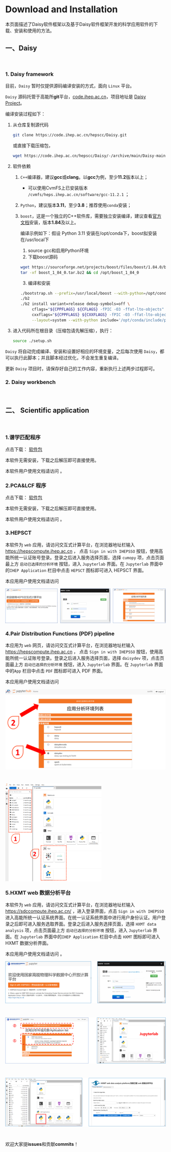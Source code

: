 # Download and Installation

本页面描述了Daisy软件框架以及基于Daisy软件框架开发的科学应用软件的下载、安装和使用的方法。

## 一、Daisy

&nbsp;

### 1. Daisy framework

目前，`Daisy` 暂时仅提供源码编译安装的方式，面向 `Linux` 平台。

`Daisy` 源码托管于高能所**git**平台，[code.ihep.ac.cn](https://code.ihep.ac.cn)，项目地址是 [Daisy Project](https://code.ihep.ac.cn/hepscc/Daisy)。

编译安装过程如下：

1. 从仓库复制源代码
   ```bash
   git clone https://code.ihep.ac.cn/hepscc/Daisy.git
   ```
   或直接下载压缩包，
   ```bash
   wget https://code.ihep.ac.cn/hepscc/Daisy/-/archive/main/Daisy-main.tar.gz
   ```

2. 软件依赖
   1. `C++`编译器，建议**gcc**或**clang**。以**gcc**为例，至少**11.2**版本以上；
      - 可以使用CvmFS上已安装版本 `/cvmfs/heps.ihep.ac.cn/software/gcc-11.2.1` ；
   2. `Python`，建议版本**3.11**，至少**3.8**；推荐使用`conda`安装；
   3. `boost`，这是一个独立的C++软件库，需要独立安装编译，建议查看[官方文档](https://www.boost.org/doc/libs/1_84_0/more/getting_started/unix-variants.html)安装，版本**1.84**及以上。

      编译示例如下：假设 Python 3.11 安装在/opt/conda下，boost拟安装在/usr/local下
      1. source gcc和启用Python环境
      2. 下载boost源码
      ```bash
      wget https://sourceforge.net/projects/boost/files/boost/1.84.0/boost_1_84_0.tar.bz2/download -O /opt/boost_1_84_0.tar.bz2
      tar -xf boost_1_84_0.tar.bz2 && cd /opt/boost_1_84_0
      ```
      3. 编译和安装
      ```bash
      ./bootstrap.sh --prefix=/usr/local/boost --with-python=/opt/conda/bin/python3.11
      ./b2
      ./b2 install variant=release debug-symbols=off \
           cflags="${CPPFLAGS} ${CFLAGS} -fPIC -O3 -ffat-lto-objects" \
           cxxflags="${CPPFLAGS} ${CXXFLAGS} -fPIC -O3 -ffat-lto-objects" \
           --layout=system --with-python include='/opt/conda/include/python3.11'
      ```


3. 进入代码所在根目录（压缩包请先解压缩），执行：
   ```bash
   source ./setup.sh
   ```

`Daisy` 将自动完成编译、安装和设置好相应的环境变量，之后每次使用 `Daisy`，都可以执行此脚本；并且脚本经过优化，不会发生重复编译。

更新 `Daisy` 项目时，请保存好自己的工作内容，重新执行上述两步过程即可。


### 2. Daisy workbench

&nbsp;



## 二、 Scientific application

&nbsp;

### 1.谱学匹配程序

点击下载： [软件包](https://docs.ihep.ac.cn/link/AA9C3A30188A4945F9BAE364E8541AA95C)

本软件无需安装，下载之后解压即可直接使用。

本软件用户使用文档请访问 [](../tutorial/XASmatch.md)。


### 2.PCA&LCF 程序

点击下载： [软件包](https://docs.ihep.ac.cn/link/AAF9A02D2FDEF64AED9BB07E00D1414ED4)

本软件无需安装，下载之后解压即可直接使用。

本软件用户使用文档请访问 [](../tutorial/XASpcalcf.md)。


### 3.HEPSCT

本软件为 `web` 应用，请访问交互式计算平台，在浏览器地址栏输入 https://hepscompute.ihep.ac.cn ， 点击 `Sign in with IHEPSSO` 按钮，使用高能所统一认证账号登录。登录之后进入服务选择页面，选择 `cumopy` 项，点击页面最上方 `启动已选择的分析环境` 按钮，进入 `Jupyterlab` 界面。在 `Jupyterlab` 界面中的`IHEP Application` 栏目中点击 `HEPSCT` 图标即可进入 HEPSCT 界面。

本应用用户使用文档请访问 [](../tutorial/hepsct.md)

<img src="../images/imaging/login.png" align=center />


### 4.Pair Distribution Functions (PDF) pipeline

本应用为 `web` 网页，请访问交互式计算平台，在浏览器地址栏输入 https://hepscompute.ihep.ac.cn ， 点击 `Sign in with IHEPSSO` 按钮，使用高能所统一认证账号登录。登录之后进入服务选择页面，选择 `daisydev` 项，点击页面最上方 `启动已选择的分析环境` 按钮，进入 `Jupyterlab` 界面。在 `Jupyterlab` 界面中的`App` 栏目中点击 `PDF` 图标即可进入 PDF 界面。

本应用用户使用文档请访问 [](../tutorial/PDF.md)

<img src="../images/xrdxs/hepscompute_main.png" align=center />

&nbsp;

<img src="../images/xrdxs/jupyterlab.png" width="60%" align=center />


### 5.HXMT web 数据分析平台

本软件为 `web` 应用，请访问交互式计算平台，在浏览器地址栏输入 https://sdccompute.ihep.ac.cn/ ，进入登录界面，点击 `Sign in with IHEPSSO` 进入高能所统一认证系统界面。在统一认证系统界面中进行用户身份认证。用户登录之后即可进入服务选取界面。登录之后进入服务选择页面，选择 `HXMT data analysis` 项，点击页面最上方 `启动已选择的分析环境` 按钮，进入 `Jupyterlab` 界面。在 `Jupyterlab` 界面中的`IHEP Application` 栏目中点击 `HXMT` 图标即可进入 HXMT 数据分析界面。

本应用用户使用文档请访问 [](../tutorial/astronomy/hxmt.md)。

<img src="../images/astronomy/login.png" align=center />

&nbsp;

<img src="../images/astronomy/serviceselection.png" align=center />

&nbsp;

<img src="../images/astronomy/enterUI.png" align=center />


&nbsp;
&nbsp;

欢迎大家提**issues**和贡献**commits**！
